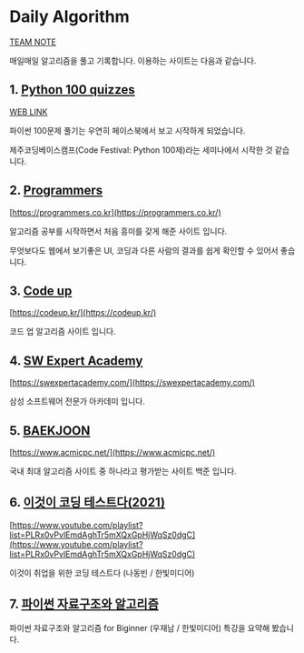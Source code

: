 # Daily Algorithm

[TEAM NOTE](./Team%20Note/README.md)

매일매일 알고리즘을 풀고 기록합니다. 이용하는 사이트는 다음과 같습니다.

## 1. [Python 100 quizzes](./Python_100_quizzes/README.md)

[WEB LINK](https://www.notion.so/Python-100-6ee1860ce29a41bc8eb6b9cfa7d7f06c)

파이썬 100문제 풀기는 우연히 페이스북에서 보고 시작하게 되었습니다.

제주코딩베이스캠프(Code Festival: Python 100제)라는 세미나에서 시작한 것 같습니다.

## 2. [Programmers](./Programmers/README.md)

[https://programmers.co.kr](https://programmers.co.kr/)

알고리즘 공부를 시작하면서 처음 흥미를 갖게 해준 사이트 입니다.

무엇보다도 웹에서 보기좋은 UI, 코딩과 다른 사람의 결과를 쉽게 확인할 수 있어서 좋습니다.

## 3. [Code up](./Code%20Up/README.md)

[https://codeup.kr/](https://codeup.kr/)

코드 업 알고리즘 사이트 입니다.

## 4. [SW Expert Academy](./SW%20Expert%20Academy/Python/README.md)

[https://swexpertacademy.com/](https://swexpertacademy.com/)

삼성 소프트웨어 전문가 아카데미 입니다.

## 5. [BAEKJOON](./BAEKJOON/README.md)

[https://www.acmicpc.net/](https://www.acmicpc.net/)

국내 최대 알고리즘 사이트 중 하나라고 평가받는 사이트 백준 입니다.

## 6. [이것이 코딩 테스트다(2021)](./This%20is%20coding%20test/README.md)

[https://www.youtube.com/playlist?list=PLRx0vPvlEmdAghTr5mXQxGpHjWqSz0dgC](https://www.youtube.com/playlist?list=PLRx0vPvlEmdAghTr5mXQxGpHjWqSz0dgC)

이것이 취업을 위한 코딩 테스트다 (나동빈 / 한빛미디어)

## 7. [파이썬 자료구조와 알고리즘](./파이썬%20자료구조와%20알고리즘/README.md)

파이썬 자료구조와 알고리즘 for Biginner (우재남 / 한빛미디어) 특강을 요약해 봤습니다.
